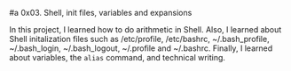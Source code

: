 #a 0x03. Shell, init files, variables and expansions

In this project, I learned how to do arithmetic in Shell. Also, I learned about Shell initalization files such as /etc/profile, /etc/bashrc, ~/.bash_profile, ~/.bash_login, ~/.bash_logout, ~/.profile and ~/.bashrc. Finally, I learned about variables, the `alias` command, and technical writing.


